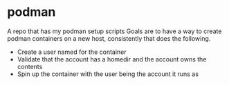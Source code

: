 # podman

A repo that has my podman setup scripts
Goals are to have a way to create podman containers on a new host, consistently that does the following.
- Create a user named for the container
- Validate that the account has a homedir and the account owns the contents
- Spin up the container with the user being the account it runs as
